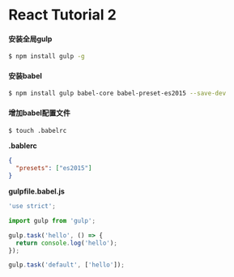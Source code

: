 React Tutorial 2
=====

#### 安装全局gulp
```bash
$ npm install gulp -g
```

#### 安装babel
```bash
$ npm install gulp babel-core babel-preset-es2015 --save-dev
```

#### 增加babel配置文件
```bash
$ touch .babelrc
```

**.bablerc**
```json
{
  "presets": ["es2015"]
}
```

**gulpfile.babel.js**
```javascript
'use strict';

import gulp from 'gulp';

gulp.task('hello', () => {
  return console.log('hello');
});

gulp.task('default', ['hello']);
```
